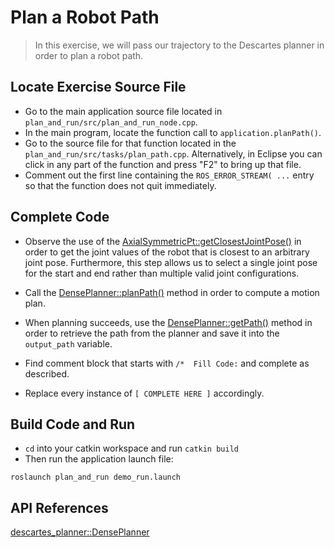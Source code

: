 # Plan a Robot Path
>In this exercise, we will pass our trajectory to the Descartes planner in order to plan a robot path.

## Locate Exercise Source File

  * Go to the main application source file located in `plan_and_run/src/plan_and_run_node.cpp`.
  * In the main program, locate the function call to `application.planPath()`. 
  * Go to the source file for that function located in the `plan_and_run/src/tasks/plan_path.cpp`. Alternatively, in Eclipse you can click in any part of the function and press "F2" to bring up that file.
  * Comment out the first line containing the `ROS_ERROR_STREAM( ...` entry so that the function does not quit immediately.

## Complete Code

 * Observe the use of the [AxialSymmetricPt::getClosestJointPose()](http://docs.ros.org/indigo/api/descartes_trajectory/html/classdescartes__trajectory_1_1CartTrajectoryPt.html#a1252c8f49a6e5a7d563b6d4a256b553b) in order to get the joint values of the robot that is closest to an arbitrary joint pose.  Furthermore, this step allows us to select a single joint pose for the start and end rather than multiple valid joint configurations.
 * Call the [DensePlanner::planPath()](http://docs.ros.org/indigo/api/descartes_planner/html/classdescartes__planner_1_1DensePlanner.html#a2181f674af57b92023deabb5e8323a2a) method in order to compute a motion plan.
 * When planning succeeds, use the [DensePlanner::getPath()](http://docs.ros.org/indigo/api/descartes_planner/html/classdescartes__planner_1_1DensePlanner.html#aafd40b5dc5ed39b4f10e9b47fda0419f) method in order to retrieve the path from the planner and save it into the `output_path` variable.
 * Find comment block that starts with `/*  Fill Code:` and complete as described.

 * Replace every instance of `[ COMPLETE HERE ]` accordingly.

## Build Code and Run

 * `cd` into your catkin workspace and run `catkin build`
 * Then run the application launch file:
```
roslaunch plan_and_run demo_run.launch
```

## API References

[descartes_planner::DensePlanner](http://docs.ros.org/indigo/api/descartes_planner/html/classdescartes__planner_1_1DensePlanner.html)
